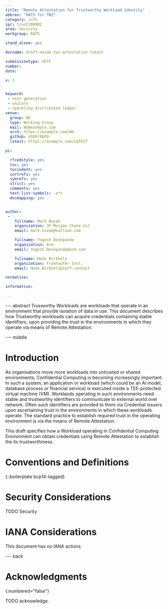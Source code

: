 ```yaml
---
title: "Remote Attestation for Trustworthy Workload Identity"
abbrev: "RATS for TWI"
category: info
ipr: trust200902
area: Security
workgroup: RATS

stand_alone: yes

docname: draft-novak-twi-attestation-latest

submissiontype: IETF 
number:
date:

v: 3


keyword:
 - next generation
 - unicorn
 - sparkling distributed ledger
venue:
  group: WG
  type: Working Group
  mail: WG@example.com
  arch: https://example.com/WG
  github: USER/REPO
  latest: https://example.com/LATEST

pi:

  rfcedstyle: yes
  toc: yes
  tocindent: yes
  sortrefs: yes
  symrefs: yes
  strict: yes
  comments: yes
  text-list-symbols: -o*+
  docmapping: yes


author:
 -
    fullname: Mark Novak
    organization: JP Morgan Chase LLC
    email: mark.novak@outlook.com

    fullname: Yogesh Deshpande
    organization: Arm
    email: Yogesh.Deshpande@arm.com

    fullname: Henk Birkholz
    organization: Franhaufer Inst.
    email: Henk.Birkholz@ietf.contact

normative:

informative:

...
```


--- abstract
Trusworthy Workloads are workloads that operate in an environment that provide isolation of data in use.
This document describes how Trustworthy workloads can acquire credentials containing stable identifiers, upon providing the trust in the environments in which they operate via means of Remote Attestation. 



--- middle

# Introduction

As organisations move more workloads into untrusted or shared environments, Confidential Computing is becoming increasingly important. In such a system, an application or workload (which could be an AI model, database process or financial service) is executed inside a TEE-protected virtual machine (VM). Worklaods operating in such environments need stable and trustworthy identifiers to communicate to external world over network. Often such identifiers are provided to them via Credential issuers upon ascertaining trust in the environments in which these workloads operate. The standard practice to establish required trust in the operating environment is via the means of Remote Attestation. 

This draft specifies how a Workload operating in Confidential Computing Environment can obtain credentials using Remote Attestation to establish the its trustworthiness.


# Conventions and Definitions

{::boilerplate bcp14-tagged}


# Security Considerations

TODO Security


# IANA Considerations

This document has no IANA actions.


--- back

# Acknowledgments
{:numbered="false"}

TODO acknowledge.
